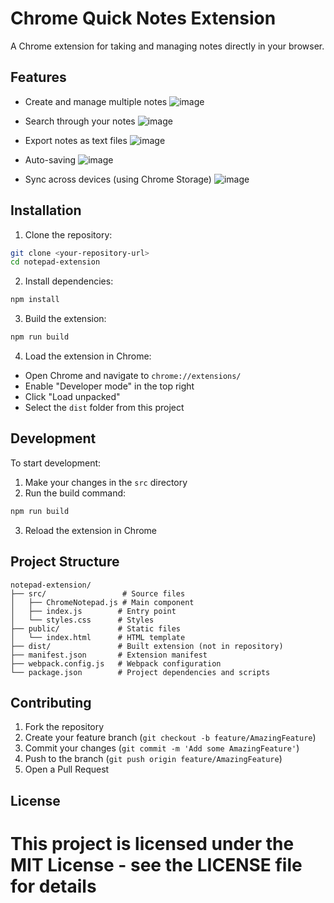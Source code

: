 # Chrome Quick Notes Extension

A Chrome extension for taking and managing notes directly in your browser.

## Features

- Create and manage multiple notes
![image](https://github.com/user-attachments/assets/e418ca66-c862-4575-a9eb-0c4303e83cf4)

- Search through your notes
![image](https://github.com/user-attachments/assets/07cbbb99-fcd3-4ede-b148-4d8e4ddc0f68)

- Export notes as text files
![image](https://github.com/user-attachments/assets/02910107-a259-40b4-adcf-827f614ffd3b)

- Auto-saving
![image](https://github.com/user-attachments/assets/d4ce015c-8db2-47a6-8975-09fda5b53e47)

- Sync across devices (using Chrome Storage)
![image](https://github.com/user-attachments/assets/81f1f9ba-f642-4a90-942f-1e17366142d6)

## Installation

1. Clone the repository:
```bash
git clone <your-repository-url>
cd notepad-extension
```

2. Install dependencies:
```bash
npm install
```

3. Build the extension:
```bash
npm run build
```

4. Load the extension in Chrome:
- Open Chrome and navigate to `chrome://extensions/`
- Enable "Developer mode" in the top right
- Click "Load unpacked"
- Select the `dist` folder from this project

## Development

To start development:

1. Make your changes in the `src` directory
2. Run the build command:
```bash
npm run build
```
3. Reload the extension in Chrome

## Project Structure

```
notepad-extension/
├── src/                 # Source files
│   ├── ChromeNotepad.js # Main component
│   ├── index.js        # Entry point
│   └── styles.css      # Styles
├── public/             # Static files
│   └── index.html      # HTML template
├── dist/               # Built extension (not in repository)
├── manifest.json       # Extension manifest
├── webpack.config.js   # Webpack configuration
└── package.json        # Project dependencies and scripts
```

## Contributing

1. Fork the repository
2. Create your feature branch (`git checkout -b feature/AmazingFeature`)
3. Commit your changes (`git commit -m 'Add some AmazingFeature'`)
4. Push to the branch (`git push origin feature/AmazingFeature`)
5. Open a Pull Request

## License

This project is licensed under the MIT License - see the LICENSE file for details
=======

